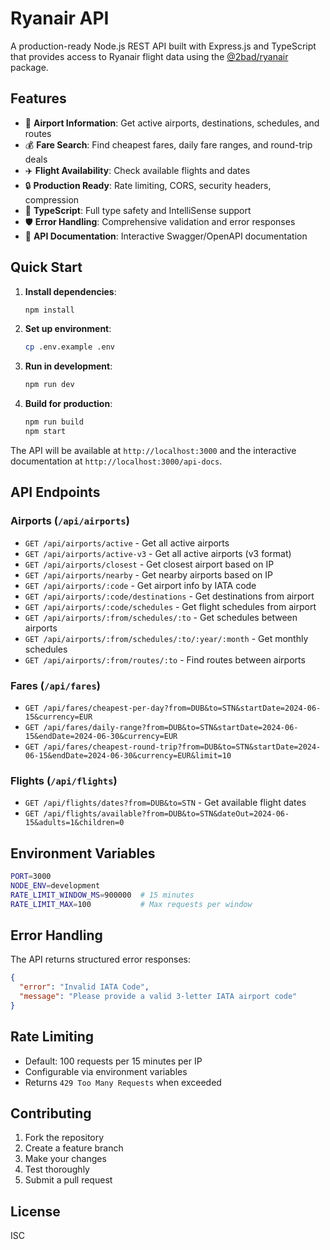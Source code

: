 # Ryanair API

A production-ready Node.js REST API built with Express.js and TypeScript that provides access to Ryanair flight data using the [@2bad/ryanair](https://github.com/2BAD/ryanair) package.

## Features

- 🛫 **Airport Information**: Get active airports, destinations, schedules, and routes
- 💰 **Fare Search**: Find cheapest fares, daily fare ranges, and round-trip deals
- ✈️ **Flight Availability**: Check available flights and dates
- 🔒 **Production Ready**: Rate limiting, CORS, security headers, compression
- 📝 **TypeScript**: Full type safety and IntelliSense support
- 🛡️ **Error Handling**: Comprehensive validation and error responses
- 📖 **API Documentation**: Interactive Swagger/OpenAPI documentation

## Quick Start

1. **Install dependencies**:
   ```bash
   npm install
   ```

2. **Set up environment**:
   ```bash
   cp .env.example .env
   ```

3. **Run in development**:
   ```bash
   npm run dev
   ```

4. **Build for production**:
   ```bash
   npm run build
   npm start
   ```

The API will be available at `http://localhost:3000` and the interactive documentation at `http://localhost:3000/api-docs`.

## API Endpoints

### Airports (`/api/airports`)

- `GET /api/airports/active` - Get all active airports
- `GET /api/airports/active-v3` - Get all active airports (v3 format)
- `GET /api/airports/closest` - Get closest airport based on IP
- `GET /api/airports/nearby` - Get nearby airports based on IP
- `GET /api/airports/:code` - Get airport info by IATA code
- `GET /api/airports/:code/destinations` - Get destinations from airport
- `GET /api/airports/:code/schedules` - Get flight schedules from airport
- `GET /api/airports/:from/schedules/:to` - Get schedules between airports
- `GET /api/airports/:from/schedules/:to/:year/:month` - Get monthly schedules
- `GET /api/airports/:from/routes/:to` - Find routes between airports

### Fares (`/api/fares`)

- `GET /api/fares/cheapest-per-day?from=DUB&to=STN&startDate=2024-06-15&currency=EUR`
- `GET /api/fares/daily-range?from=DUB&to=STN&startDate=2024-06-15&endDate=2024-06-30&currency=EUR`
- `GET /api/fares/cheapest-round-trip?from=DUB&to=STN&startDate=2024-06-15&endDate=2024-06-30&currency=EUR&limit=10`

### Flights (`/api/flights`)

- `GET /api/flights/dates?from=DUB&to=STN` - Get available flight dates
- `GET /api/flights/available?from=DUB&to=STN&dateOut=2024-06-15&adults=1&children=0`

## Environment Variables

```bash
PORT=3000
NODE_ENV=development
RATE_LIMIT_WINDOW_MS=900000  # 15 minutes
RATE_LIMIT_MAX=100           # Max requests per window
```

## Error Handling

The API returns structured error responses:

```json
{
  "error": "Invalid IATA Code",
  "message": "Please provide a valid 3-letter IATA airport code"
}
```

## Rate Limiting

- Default: 100 requests per 15 minutes per IP
- Configurable via environment variables
- Returns `429 Too Many Requests` when exceeded

## Contributing

1. Fork the repository
2. Create a feature branch
3. Make your changes
4. Test thoroughly
5. Submit a pull request

## License

ISC